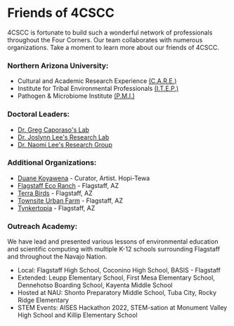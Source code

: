 ---
---
# Friends of 4CSCC
4CSCC is fortunate to build such a wonderful network of professionals throughout the Four Corners.  Our team collaborates with numerous organizations. Take a moment to learn more about our friends of 4CSCC.

### Northern Arizona University:
* Cultural and Academic Research Experience [(C.A.R.E.)](https://nau.edu/chem-biochem/care/)
* Institute for Tribal Environmental Professionals [(I.T.E.P.)](http://www7.nau.edu/itep/main)  
* Pathogen & Microbiome Institute [(P.M.I.)](https://in.nau.edu/pmi/)

### Doctoral Leaders:
* [Dr. Greg Caporaso's Lab](https://caporasolab.us/)
* [Dr. Joslynn Lee's Research Lab](https://faculty.fortlewis.edu/jslee/) 
* [Dr. Naomi Lee's Research Group](https://naomileelab.wixsite.com/research)

### Additional Organizations: 
* [Duane Koyawena](https://www.dkoyawenaarts.com/) - Curator, Artist. Hopi-Tewa
* [Flagstaff Eco Ranch](https://flagstaffecoranch.com/) - Flagstaff, AZ
* [Terra Birds](https://www.terrabirds.org/) - Flagstaff, AZ
* [Townsite Urban Farm](https://townsite.farm/) - Flagstaff, AZ
* [Tynkertopia](https://www.tynkertopia.org) - Flagstaff, AZ

### Outreach Academy:
We have lead and presented various lessons of environmental education and scientific computing with multiple K-12 schools surrounding Flagstaff and throughout the Navajo Nation. 
* Local: Flagstaff High School, Coconino High School, BASIS - Flagstaff
* Extended: Leupp Elementary School, First Mesa Elementary School, 
Dennehotso Boarding School, Kayenta Middle School
* Hosted at NAU: Shonto Preparatory Middle School, Tuba City, Rocky Ridge Elementary
* STEM Events: AISES Hackathon 2022, STEM-sation at Monument Valley High School and Killip Elementary School

